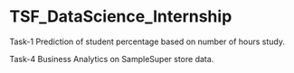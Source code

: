 # TSF_DataScience_Internship


Task-1 Prediction of student percentage based on number of hours study.

Task-4 Business Analytics on SampleSuper store data.
